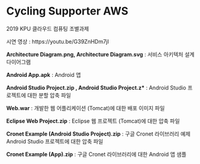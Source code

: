 <H1>Cycling Supporter AWS</H1>
<body><p>
2019 KPU 클라우드 컴퓨팅 조별과제
<p>시연 영상 : https://youtu.be/G39ZnHDm7jI
<p><b>Architecture Diagram.png, Architecture Diagram.svg</b> : 서비스 아키텍처 설계 다이어그램
<p><b>Android App.apk</b> : Android 앱
<p><b>Android Studio Project.zip , Android Studio Project.z*</b> : Android Studio 프로젝트에 대한 분할 압축 파일
<p><b>Web.war</b> : 개발한 웹 어플리케이션 (Tomcat)에 대한 배포 이미지 파일
<p><b>Eclipse Web Project.zip</b> : Eclipse 웹 프로젝트 (Tomcat)에 대한 압축 파일
<p><b>Cronet Example (Android Studio Project).zip</b> : 구글 Cronet 라이브러리 예제 Android Studio 프로젝트에 대한 압축 파일
<p><b>Cronet Example (App).zip</b> : 구글 Cronet 라이브러리에 대한 Android 앱 샘플
</body>
